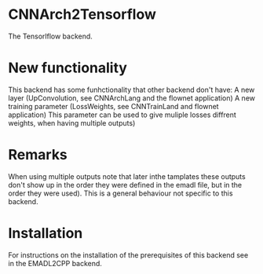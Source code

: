 <!-- (c) https://github.com/MontiCore/monticore -->
# CNNArch2Tensorflow

The Tensorlflow backend.

# New functionality
This backend has some funhctionality that other backend don't have:
A new layer (UpConvolution, see CNNArchLang and the flownet application)
A new training parameter (LossWeights, see CNNTrainLand and flownet application) This parameter can be used to give muliple losses diffrent weights, when having multiple outputs)

# Remarks
When using multiple outputs note that later inthe tamplates these outputs don't show up in the order they were defined in the emadl file, but in the order they were used). This is a general behaviour not
specific to this backend.

# Installation
For instructions on the installation of the prerequisites of this backend see in the EMADL2CPP backend.